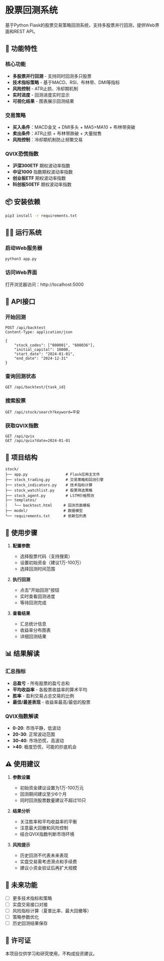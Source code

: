 # 股票回测系统

基于Python Flask的股票交易策略回测系统，支持多股票并行回测，提供Web界面和REST API。

## 🚀 功能特性

### 核心功能
- **多股票并行回测** - 支持同时回测多只股票
- **技术指标策略** - 基于MACD、RSI、布林带、DMI等指标
- **风险控制** - ATR止损、冷却期机制
- **实时进度** - 回测进度实时显示
- **可视化结果** - 图表展示回测结果

### 交易策略
- **买入条件**：MACD金叉 + DMI多头 + MA5>MA10 + 布林带突破
- **卖出条件**：ATR止损 + 布林带跌破 + 大量抛售
- **风险控制**：冷却期机制防止频繁交易

### QVIX恐慌指数
- **沪深300ETF** 期权波动率指数
- **中证1000** 指数期权波动率指数  
- **创业板ETF** 期权波动率指数
- **科创板50ETF** 期权波动率指数

## 📦 安装依赖

```bash
pip3 install -r requirements.txt
```

## 🏃‍♂️ 运行系统

### 启动Web服务器
```bash
python3 app.py
```

### 访问Web界面
打开浏览器访问：http://localhost:5000

## 🔧 API接口

### 开始回测
```http
POST /api/backtest
Content-Type: application/json

{
    "stock_codes": ["000001", "600036"],
    "initial_capital": 10000,
    "start_date": "2024-01-01", 
    "end_date": "2024-12-31"
}
```

### 查询回测状态
```http
GET /api/backtest/{task_id}
```

### 搜索股票
```http
GET /api/stock/search?keyword=平安
```

### 获取QVIX指数
```http
GET /api/qvix
GET /api/qvix?date=2024-01-01
```

## 📁 项目结构

```
stock/
├── app.py                 # Flask应用主文件
├── stock_trading.py       # 交易策略和回测引擎
├── stock_indicators.py    # 技术指标计算
├── stock_watchlist.py     # 股票筛选策略
├── stock_agent.py         # LSTM价格预测
├── templates/
│   └── backtest.html     # 回测页面模板
├── model/                # 数据模型
└── requirements.txt      # 依赖包列表
```

## 🎯 使用步骤

1. **配置参数**
   - 选择股票代码（支持搜索）
   - 设置初始资金（建议1万-100万）
   - 选择回测时间范围

2. **执行回测**
   - 点击"开始回测"按钮
   - 实时查看回测进度
   - 等待回测完成

3. **查看结果**
   - 汇总统计信息
   - 收益率分布图表
   - 详细回测结果

## 📊 结果解读

### 汇总指标
- **总盈亏** - 所有股票的盈亏总和
- **平均收益率** - 各股票收益率的算术平均
- **胜率** - 盈利交易占总交易的比例
- **最佳/最差表现** - 收益率最高/最低的股票

### QVIX指数解读
- **0-20**: 市场平静，低波动
- **20-30**: 正常波动范围
- **30-40**: 市场恐慌，高波动
- **>40**: 极度恐慌，可能的抄底机会

## ⚠️ 使用建议

1. **参数设置**
   - 初始资金建议设置为1万-100万元
   - 回测期间建议至少6个月
   - 同时回测股票数量建议不超过10只

2. **结果分析**
   - 关注胜率和平均收益率的平衡
   - 注意最大回撤和风险控制
   - 结合QVIX指数判断市场环境

3. **风险提示**
   - 历史回测不代表未来表现
   - 实盘交易需考虑滑点和手续费
   - 建议小资金验证后再扩大规模

## 🔮 未来功能

- [ ] 更多技术指标和策略
- [ ] 实盘交易接口对接
- [ ] 风险指标计算（夏普比率、最大回撤等）
- [ ] 策略参数优化
- [ ] 历史回测结果保存

## 📄 许可证

本项目仅供学习和研究使用，不构成投资建议。